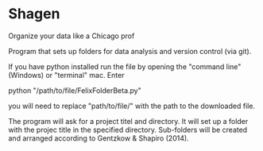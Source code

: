 # Shagen
Organize your data like a Chicago prof

Program that sets up folders for data analysis and version control (via git). 

If you have python installed run the file by opening the "command line" (Windows) or "terminal" mac. Enter

python "/path/to/file/FelixFolderBeta.py"

you will need to replace "path/to/file/" with the path to the downloaded file.

The program will ask for a project titel and directory. It will set up a folder with the projec title in the specified directory. Sub-folders will be created and arranged according to Gentzkow & Shapiro (2014). 
